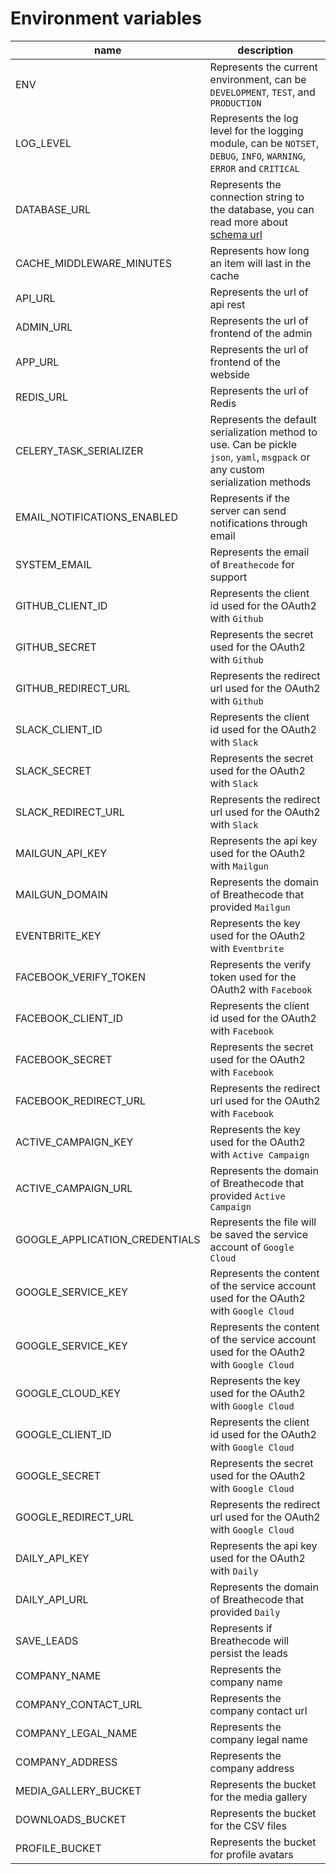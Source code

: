 # Environment variables

| name | description |
|---|---|
| ENV | Represents the current environment, can be `DEVELOPMENT`, `TEST`, and `PRODUCTION` |
| LOG_LEVEL | Represents the log level for the logging module, can be `NOTSET`, `DEBUG`, `INFO`, `WARNING`, `ERROR` and `CRITICAL` |
| DATABASE_URL | Represents the connection string to the database, you can read more about [schema url](https://github.com/jazzband/dj-database-url#url-schema) |
| CACHE_MIDDLEWARE_MINUTES | Represents how long an item will last in the cache |
| API_URL | Represents the url of api rest |
| ADMIN_URL | Represents the url of frontend of the admin |
| APP_URL | Represents the url of frontend of the webside |
| REDIS_URL | Represents the url of Redis |
| CELERY_TASK_SERIALIZER | Represents the default serialization method to use. Can be pickle `json`, `yaml`, `msgpack` or any custom serialization methods |
| EMAIL_NOTIFICATIONS_ENABLED | Represents if the server can send notifications through email |
| SYSTEM_EMAIL | Represents the email of `Breathecode` for support |
| GITHUB_CLIENT_ID | Represents the client id used for the OAuth2 with `Github` |
| GITHUB_SECRET | Represents the secret used for the OAuth2 with `Github` |
| GITHUB_REDIRECT_URL | Represents the redirect url used for the OAuth2 with `Github` |
| SLACK_CLIENT_ID | Represents the client id used for the OAuth2 with `Slack` |
| SLACK_SECRET | Represents the secret used for the OAuth2 with `Slack` |
| SLACK_REDIRECT_URL | Represents the redirect url used for the OAuth2 with `Slack` |
| MAILGUN_API_KEY | Represents the api key used for the OAuth2 with `Mailgun` |
| MAILGUN_DOMAIN | Represents the domain of Breathecode that provided `Mailgun` |
| EVENTBRITE_KEY | Represents the key used for the OAuth2 with `Eventbrite` |
| FACEBOOK_VERIFY_TOKEN | Represents the verify token used for the OAuth2 with `Facebook` |
| FACEBOOK_CLIENT_ID | Represents the client id used for the OAuth2 with `Facebook` |
| FACEBOOK_SECRET | Represents the secret used for the OAuth2 with `Facebook` |
| FACEBOOK_REDIRECT_URL | Represents the redirect url used for the OAuth2 with `Facebook` |
| ACTIVE_CAMPAIGN_KEY | Represents the key used for the OAuth2 with `Active Campaign` |
| ACTIVE_CAMPAIGN_URL | Represents the domain of Breathecode that provided `Active Campaign` |
| GOOGLE_APPLICATION_CREDENTIALS | Represents the file will be saved the service account of `Google Cloud` |
| GOOGLE_SERVICE_KEY | Represents the content of the service account used for the OAuth2 with `Google Cloud` |
| GOOGLE_SERVICE_KEY | Represents the content of the service account used for the OAuth2 with `Google Cloud` |
| GOOGLE_CLOUD_KEY | Represents the key used for the OAuth2 with `Google Cloud` |
| GOOGLE_CLIENT_ID | Represents the client id used for the OAuth2 with `Google Cloud` |
| GOOGLE_SECRET | Represents the secret used for the OAuth2 with `Google Cloud` |
| GOOGLE_REDIRECT_URL | Represents the redirect url used for the OAuth2 with `Google Cloud` |
| DAILY_API_KEY | Represents the api key used for the OAuth2 with `Daily` |
| DAILY_API_URL | Represents the domain of Breathecode that provided `Daily` |
| SAVE_LEADS | Represents if Breathecode will persist the leads |
| COMPANY_NAME | Represents the company name |
| COMPANY_CONTACT_URL | Represents the company contact url |
| COMPANY_LEGAL_NAME | Represents the company legal name |
| COMPANY_ADDRESS | Represents the company address |
| MEDIA_GALLERY_BUCKET | Represents the bucket for the media gallery |
| DOWNLOADS_BUCKET | Represents the bucket for the CSV files |
| PROFILE_BUCKET | Represents the bucket for profile avatars |
